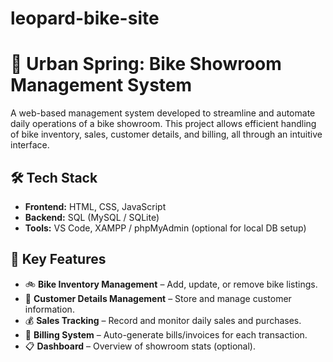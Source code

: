 # leopard-bike-site

# 🚀 Urban Spring: Bike Showroom Management System

A web-based management system developed to streamline and automate daily operations of a bike showroom. This project allows efficient handling of bike inventory, sales, customer details, and billing, all through an intuitive interface.

## 🛠️ Tech Stack

- **Frontend:** HTML, CSS, JavaScript  
- **Backend:** SQL (MySQL / SQLite)  
- **Tools:** VS Code, XAMPP / phpMyAdmin (optional for local DB setup)

## 📌 Key Features

- 🚲 **Bike Inventory Management** – Add, update, or remove bike listings.
- 👥 **Customer Details Management** – Store and manage customer information.
- 💰 **Sales Tracking** – Record and monitor daily sales and purchases.
- 🧾 **Billing System** – Auto-generate bills/invoices for each transaction.
- 📋 **Dashboard** – Overview of showroom stats (optional).




